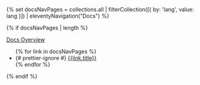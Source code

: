 {% set docsNavPages = collections.all | filterCollection([{ by: 'lang', value:
lang }]) | eleventyNavigation("Docs") %}

{% if docsNavPages | length %}

<!-- Docs navigation -->
<p class="sidebar-title"><a href="{{ "docs" | link }}" {% if page.url == "/docs/" %}aria-current="page"{% endif %}>Docs Overview</a></p>

<ul role="list" class="docs-nav-list">
    {% for link in docsNavPages %}
    <li>
    {# prettier-ignore #}
    <a
        href="{{link.url}}"
        hreflang="{{link.lang}}"
        {% if link.url == page.url %}aria-current="page"{% endif %}
        >{{link.title}}</a
    >
    </li>
    {% endfor %}
</ul>
{% endif %}
